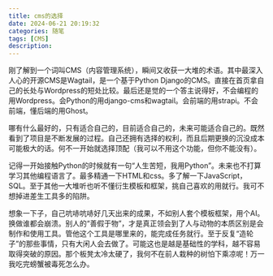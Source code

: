 ```yaml
---
title: cms的选择
date: 2024-06-21 20:19:32
categories: 随笔
tags: [CMS]
description: 
---
```

刚了解到一个词叫CMS（内容管理系统），瞬间又收获一大堆的术语。其中最深入人心的开源CMS是Wagtail，是一个基于Python Django的CMS。直接在首页拿自己的长处与Wordpress的短处比较。最后还是觉的一个答主说得好，不会编程的用Wordpress。会Python的用django-cms和wagtail。会前端的用strapi。不会前端，懂后端的用Ghost。

哪有什么最好的，只有适合自己的，目前适合自己的，未来可能适合自己的。既然看到了项目是不断发展的过程。自己还拥有选择的权利，而且后期更换的沉没成本可能极大的话。何不一开始就选择顶配（我可以不用这个功能，但你不能没有）。

记得一开始接触Python的时候就有一句“人生苦短，我用Python”。未来也不打算学习其他编程语言了。最多精通一下HTML和css。多了解一下JavaScript，SQL。至于其他一大堆听也听不懂衍生模板和框架，挑自己喜欢的用就行。我可不想掉进差生工具多的陷阱。

想象一下子，自己吭哧吭哧好几天出来的成果，不如别人套个模板框架，用个AI。换做谁都会崩溃。别人的“善假于物”，才是真正领会到了人与动物的本质区别是会制作和使用工具。管他这个工具是哪里来的，能完成任务就行。至于反复“造轮子”的那些事情，只有大闲人会去做了。可能这也是越是基础性的学科，越不容易取得突破的原因。那个板凳太冷太硬了，我何不在前人栽种的树怕下乘凉呢！万一我吃完螃蟹被毒死怎么办。